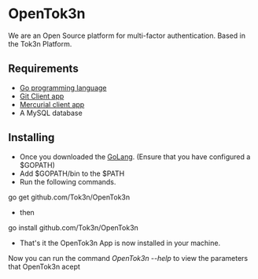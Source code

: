 OpenTok3n
=========

We are an Open Source platform for multi-factor authentication. Based in the Tok3n Platform.

Requirements
-
* [Go programming language][1]
* [Git Client app][2]
* [Mercurial client app][3]
* A MySQL database

Installing
-
* Once you downloaded the [GoLang][1]. (Ensure that you have configured a $GOPATH)
* Add $GOPATH/bin to the $PATH
* Run the following commands.

go get github.com/Tok3n/OpenTok3n
* then

go install github.com/Tok3n/OpenTok3n

* That's it the OpenTok3n App is now installed in your machine.

Now you can run the command _OpenTok3n --help_ to view the parameters that OpenTok3n acept 

[1]: http://golang.org/doc/install
[2]: http://git-scm.com/book/en/Getting-Started-Installing-Git
[3]: http://mercurial.selenic.com/wiki/Download